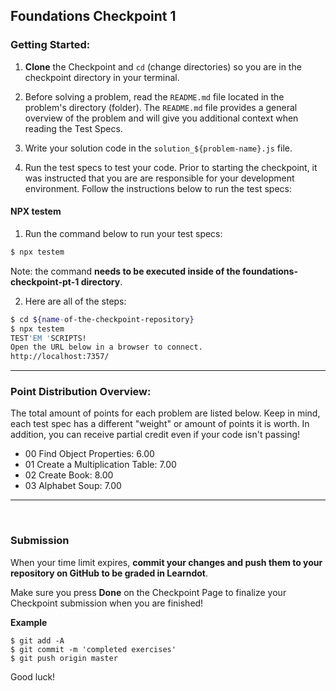 ## Foundations Checkpoint 1

### Getting Started:

1. **Clone** the Checkpoint and `cd` (change directories) so you are in the checkpoint directory in your terminal.

2. Before solving a problem, read the `README.md` file located in the problem's directory (folder). The `README.md` file provides a general overview of the problem and will give you additional context when reading the Test Specs.

3. Write your solution code in the `solution_${problem-name}.js` file.

4. Run the test specs to test your code. Prior to starting the checkpoint, it was instructed that you are are responsible for your development environment. Follow the instructions below to run the test specs:

#### NPX testem

1. Run the command below to run your test specs:

```sh
$ npx testem
```

Note: the command **needs to be executed inside of the foundations-checkpoint-pt-1 directory**.

2. Here are all of the steps:

```sh
$ cd ${name-of-the-checkpoint-repository}
$ npx testem
TEST'EM 'SCRIPTS!
Open the URL below in a browser to connect.
http://localhost:7357/
```

<hr>

### Point Distribution Overview:

The total amount of points for each problem are listed below. Keep in mind, each test spec has a different "weight" or amount of points it is worth. In addition, you can receive partial credit even if your code isn't passing!

- 00 Find Object Properties: 6.00
- 01 Create a Multiplication Table: 7.00
- 02 Create Book: 8.00
- 03 Alphabet Soup: 7.00

<hr>
<br>

### Submission

When your time limit expires, **commit your changes and push them to your repository on GitHub to be graded in Learndot**.

Make sure you press **Done** on the Checkpoint Page to finalize your Checkpoint submission when you are finished!

**Example**

```
$ git add -A
$ git commit -m 'completed exercises'
$ git push origin master
```

Good luck!
